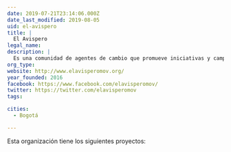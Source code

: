 ```yaml
---
date: 2019-07-21T23:14:06.000Z
date_last_modified: 2019-08-05
uid: el-avispero
title: |
  El Avispero
legal_name: 
description: |
  Es una comunidad de agentes de cambio que promueve iniciativas y campañas que fomentan el liderazgo ciudadano para construir una Colombia diversa, activa, solidaria y sostenible.
org_type: 
website: http://www.elavisperomov.org/
year_founded: 2016
facebook: https://www.facebook.com/elavisperomov/
twitter: https://twitter.com/elavisperomov
tags:

cities: 
  - Bogotá

---
```


Esta organización tiene los siguientes proyectos:



